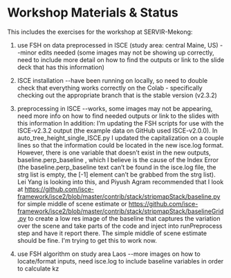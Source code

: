 # Workshop Materials & Status
This includes the exercises for the workshop at SERVIR-Mekong: 
1. use FSH on data preprocessed in ISCE (study area: central Maine, US) --minor edits needed (some images may not be showing up correctly, need to include more detail on how to find the outputs or link to the slide deck that has this information)

2. ISCE installation --have been running on locally, so need to double check that everything works correctly on the Colab - specifically checking out the appropriate branch that is the stable version (v2.3.2)

3. preprocessing in ISCE --works, some images may not be appearing, need more info on how to find needed outputs or link to the slides with this information
In addition: I’m updating the FSH scripts for use with the ISCE-v2.3.2 output (the example data on GitHub used ISCE-v2.0.0). In auto_tree_height_single_ISCE.py I updated the capitalization on a couple lines so that the information could be located in the new isce.log format. However, there is one variable that doesn’t exist in the new outputs, baseline.perp_baseline , which I believe is the cause of the Index Error (the baseline.perp_baseline text can’t be found in the isce.log file, the strg list is empty, the [-1] element can’t be grabbed from the strg list). Lei Yang is looking into this, and Piyush Agram recommended that I look at 
https://github.com/isce-framework/isce2/blob/master/contrib/stack/stripmapStack/baseline.py for simple middle of scene estimate or
https://github.com/isce-framework/isce2/blob/master/contrib/stack/stripmapStack/baselineGrid.py to create a low res image of the baseline that captures the variation over the scene and take parts of the code and inject into runPreprocess step and have it report there. The simple middle of scene estimate should be fine. I'm trying to get this to work now.
4. use FSH algorithm on study area Laos --more images on how to locate/format inputs, need isce.log to include baseline variables in order to calculate kz

